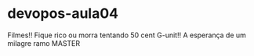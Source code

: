 # devopos-aula04
Filmes!!
Fique rico ou morra tentando 50 cent 
G-unit!!
A esperança de um milagre 
ramo MASTER 
